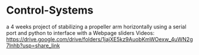 # Control-Systems
a 4 weeks project of stabilizing a propeller arm horizontally using a serial port and python to interface with a Webpage sliders
Videos: https://drive.google.com/drive/folders/1jajXE5kz9AuobKmWOexw_4uWN2g7lnhb?usp=share_link
